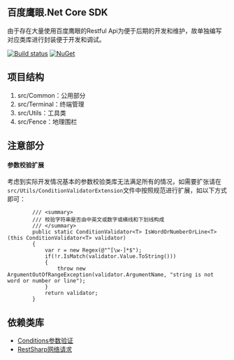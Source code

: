 ﻿## 百度鹰眼.Net Core SDK
由于存在大量使用百度鹰眼的Restful Api为便于后期的开发和维护，故单独编写对应类库进行封装便于开发和调试。   



[![Build status](https://ci.appveyor.com/api/projects/status/8x2hr4giawp6q70a?svg=true)](https://ci.appveyor.com/project/vip56/sino-extensions-yingyan )
[![NuGet](https://img.shields.io/nuget/v/Nuget.Core.svg?style=plastic)](https://www.nuget.org/packages/Sino.Extensions.YingYan) 

## 项目结构
1. src/Common：公用部分   
2. src/Terminal：终端管理   
3. src/Utils：工具类   
4. src/Fence：地理围栏   

## 注意部分  

#### 参数校验扩展   
考虑到实际开发情况基本的参数校验类库无法满足所有的情况，如需要扩张请在`src/Utils/ConditionValidatorExtension`文件中按照规范进行扩展，如以下方式即可：   
```
        /// <summary>
        /// 校验字符串是否由中英文或数字或横线和下划线构成
        /// </summary>
        public static ConditionValidator<T> IsWordOrNumberOrLine<T>(this ConditionValidator<T> validator)
        {
            var r = new Regex(@"^[\w-]*$");
            if(!r.IsMatch(validator.Value.ToString()))
            {
                throw new ArgumentOutOfRangeException(validator.ArgumentName, "string is not word or number or line");
            }
            return validator;
        }
```

## 依赖类库   
* [Conditions参数验证](https://github.com/mnaumank/conditions)
* [RestSharp网络请求](https://github.com/restsharp/RestSharp/)